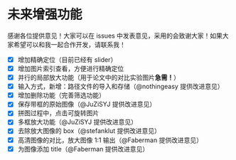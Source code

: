# 未来增强功能

感谢各位提供意见！大家可以在 issues 中发表意见，采用的会致谢大家！如果大家希望可以和我一起合作开发，请联系我！

- [x] 增加精确定位（目前已经有 slider）
- [x] 增加图片索引查看，方便进行精确定位
- [x] 并行的局部放大功能（用于论文中的对比实验图片**急需！**）
- [x] 输入方式，新增：路径文件的导入和存储（@nothingeasy 提供改进意见）
- [x] 增加删除功能（完善筛选功能）
- [x] 保存带框的原始图像（@JuZiSYJ 提供改进意见）
- [x] 拼图过程中，点击可旋转图片
- [x] 多框放大功能（@JuZiSYJ 提供改进意见）
- [x] 去除放大图像的 box（@stefanklut 提供改进意见）
- [x] 高清图像的对比，放大图像 1:1 输出（@Faberman 提供改进意见）
- [x] 为图像添加 title（@Faberman 提供改进意见）
